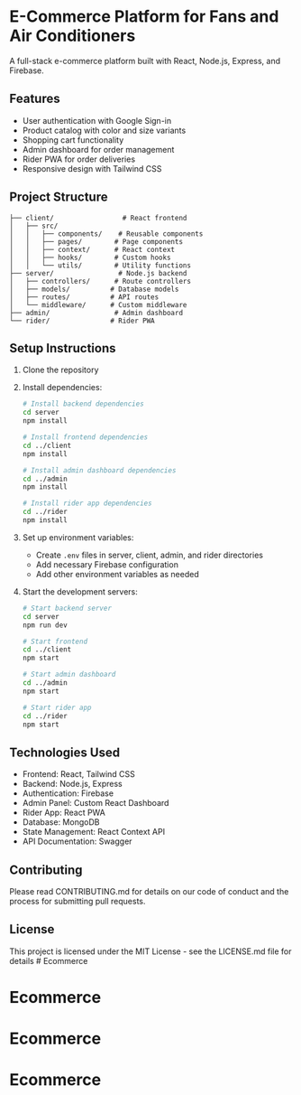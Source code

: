 # E-Commerce Platform for Fans and Air Conditioners

A full-stack e-commerce platform built with React, Node.js, Express, and Firebase.

## Features

- User authentication with Google Sign-in
- Product catalog with color and size variants
- Shopping cart functionality
- Admin dashboard for order management
- Rider PWA for order deliveries
- Responsive design with Tailwind CSS

## Project Structure

```
├── client/                 # React frontend
│   ├── src/
│   │   ├── components/    # Reusable components
│   │   ├── pages/        # Page components
│   │   ├── context/      # React context
│   │   ├── hooks/        # Custom hooks
│   │   └── utils/        # Utility functions
├── server/                # Node.js backend
│   ├── controllers/      # Route controllers
│   ├── models/          # Database models
│   ├── routes/          # API routes
│   └── middleware/      # Custom middleware
├── admin/                # Admin dashboard
└── rider/               # Rider PWA
```

## Setup Instructions

1. Clone the repository
2. Install dependencies:
   ```bash
   # Install backend dependencies
   cd server
   npm install

   # Install frontend dependencies
   cd ../client
   npm install

   # Install admin dashboard dependencies
   cd ../admin
   npm install

   # Install rider app dependencies
   cd ../rider
   npm install
   ```

3. Set up environment variables:
   - Create `.env` files in server, client, admin, and rider directories
   - Add necessary Firebase configuration
   - Add other environment variables as needed

4. Start the development servers:
   ```bash
   # Start backend server
   cd server
   npm run dev

   # Start frontend
   cd ../client
   npm start

   # Start admin dashboard
   cd ../admin
   npm start

   # Start rider app
   cd ../rider
   npm start
   ```

## Technologies Used

- Frontend: React, Tailwind CSS
- Backend: Node.js, Express
- Authentication: Firebase
- Admin Panel: Custom React Dashboard
- Rider App: React PWA
- Database: MongoDB
- State Management: React Context API
- API Documentation: Swagger

## Contributing

Please read CONTRIBUTING.md for details on our code of conduct and the process for submitting pull requests.

## License

This project is licensed under the MIT License - see the LICENSE.md file for details # Ecommerce
# Ecommerce
# Ecommerce
# Ecommerce
